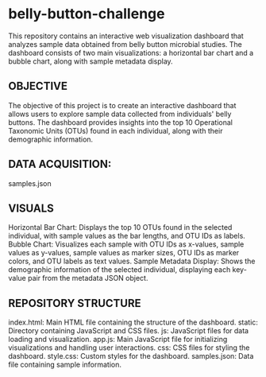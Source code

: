 # belly-button-challenge
This repository contains an interactive web visualization dashboard that analyzes sample data obtained from belly button microbial studies. The dashboard consists of two main visualizations: a horizontal bar chart and a bubble chart, along with sample metadata display.

## OBJECTIVE 
The objective of this project is to create an interactive dashboard that allows users to explore sample data collected from individuals' belly buttons. The dashboard provides insights into the top 10 Operational Taxonomic Units (OTUs) found in each individual, along with their demographic information.

## DATA ACQUISITION:
samples.json

## VISUALS 
Horizontal Bar Chart: Displays the top 10 OTUs found in the selected individual, with sample values as the bar lengths, and OTU IDs as labels.
Bubble Chart: Visualizes each sample with OTU IDs as x-values, sample values as y-values, sample values as marker sizes, OTU IDs as marker colors, and OTU labels as text values.
Sample Metadata Display: Shows the demographic information of the selected individual, displaying each key-value pair from the metadata JSON object.


## REPOSITORY STRUCTURE
index.html: Main HTML file containing the structure of the dashboard.
static: Directory containing JavaScript and CSS files.
js: JavaScript files for data loading and visualization.
app.js: Main JavaScript file for initializing visualizations and handling user interactions.
css: CSS files for styling the dashboard.
style.css: Custom styles for the dashboard.
samples.json: Data file containing sample information.
